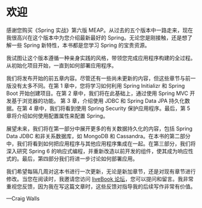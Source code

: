 # 欢迎

感谢您购买《Spring 实战》第六版 MEAP。从过去的五个版本中一路走来，现在我很高兴在这个版本中为您介绍最新最好的 Spring。无论您是刚接触，还是想了解一些 Spring 新特性，本书都是您学习 Spring 的宝贵资源。

我试图让这个版本遵循一种亲身实践的风格，带领您完成应用程序构建的全过程。从初始化项目开始，一直到如何部署应用程序。

我们将发布开始的前五章内容。尽管还有一些尚未更新的内容，但这些章节与前一版没有太多不同。在第 1 章中，您将学习如何利用 Spring Initializr 和 Spring Boot 开始创建项目。在第 2 章中，我们将在此基础上，通过使用 Spring MVC 开发基于浏览器的功能。
第 3 章，介绍使用 JDBC 和 Spring Data JPA 持久化数据。在第 4 章中，我们将看到使用 Spring Security 保护应用程序。最后，第 5 章将介绍如何使用配置属性来配置 Spring。

展望未来，我们将在第一部分中展开更多的有关数据持久化的内容，包括 Spring Data JDBC 和非关系数据库，如 MongoDB 和 Cassandra。在本书的第二部分中，我们将看到如何把应用程序与其他应用程序集成在一起。在第三部分，我们将深入研究 Spring 6 的响应式编程，并重新改造以前开发的组件，使其成为响应性式的。最后，第四部分我们将进一步讨论如何部署应用。

我们希望每隔几周对这本书进行一次更新，无论是新加章节，还是对现有章节进行修改。当您在阅读时，我邀请您访问 [liveBook 论坛](https://livebook.manning.com/#!/book/spring-in-action-sixth-edition/discussion)，您可以提问和留言。我非常重视您反馈，因为我在写这篇文章时，这些反馈对指导我的后续写作非常有价值。

—Craig Walls


